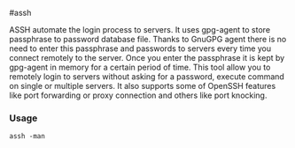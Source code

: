 #assh

ASSH automate the login process to servers. It uses gpg-agent to store passphrase to password database file. Thanks to GnuGPG agent there is no need to enter this passphrase and passwords to servers every time you connect remotely to the server. Once you enter the passphrase it is kept by gpg-agent in memory for a certain period of time. This tool allow you to remotely login to servers without asking for a password, execute command on single or multiple servers. It also supports some of OpenSSH features like port forwarding or proxy connection and others like port knocking.

### Usage

    assh -man


